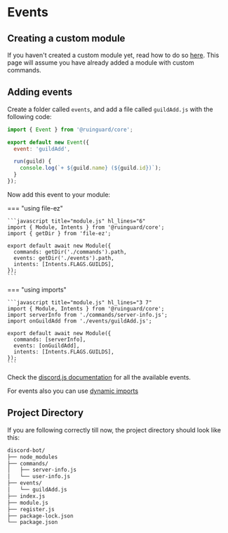 # Events

## Creating a custom module

If you haven't created a custom module yet, read how to do so [here][custom-cmd]. This page will assume you have already added a module with custom commands.

## Adding events

Create a folder called `events`, and add a file called `guildAdd.js` with the following code:

```javascript title="events/guildAdd.js"
import { Event } from '@ruinguard/core';

export default new Event({
  event: 'guildAdd',

  run(guild) {
    console.log(`+ ${guild.name} (${guild.id})`);
  }
});
```

Now add this event to your module:

=== "using file-ez"

    ```javascript title="module.js" hl_lines="6"
    import { Module, Intents } from '@ruinguard/core';
    import { getDir } from 'file-ez';

    export default await new Module({
      commands: getDir('./commands').path,
      events: getDir('./events').path,
      intents: [Intents.FLAGS.GUILDS],
    });
    ```

=== "using imports"

    ```javascript title="module.js" hl_lines="3 7"
    import { Module, Intents } from '@ruinguard/core';
    import serverInfo from './commands/server-info.js';
    import onGuildAdd from './events/guildAdd.js';

    export default await new Module({
      commands: [serverInfo],
      events: [onGuildAdd],
      intents: [Intents.FLAGS.GUILDS],
    });
    ```

Check the [discord.js documentation][djs-events] for all the available events.

For events also you can use [dynamic imports][dynamic-import]

## Project Directory

If you are following correctly till now, the project directory should look like this:

```bash
discord-bot/
├── node_modules
├── commands/
│   ├── server-info.js
│   └── user-info.js
├── events/
│   └── guildAdd.js    
├── index.js
├── module.js
├── register.js
├── package-lock.json
└── package.json
```

[custom-cmd]: commands.md#creating-a-custom-module

[djs-events]: https://discord.js.org/#/docs/main/stable/class/Client

[dynamic-import]: commands.md#dynamically-adding-commands
